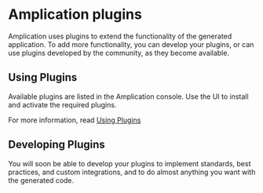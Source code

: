 # Amplication plugins

Amplication uses plugins to extend the functionality of the generated application. To add more functionality, you can develop your plugins, or can use plugins developed by the community, as they become available.

## Using Plugins

Available plugins are listed in the Amplication console. Use the UI to install and activate the required plugins.

For more information, read [Using Plugins](https://docs.amplication.com/docs/getting-started/getting-started/plugins/)

## Developing Plugins

You will soon be able to develop your plugins to implement standards, best practices, and custom integrations, and to do almost anything you want with the generated code.
